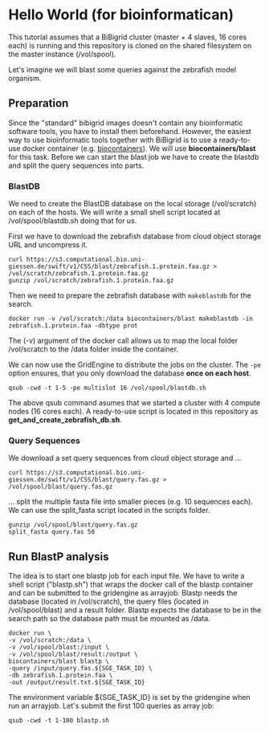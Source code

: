 # Hello World (for bioinformatican)
This tutorial assumes that a BiBigrid cluster (master + 4 slaves, 16 cores each) is running and this repository is cloned on the shared filesystem on the master instance (/vol/spool).

Let's imagine we will blast some queries against the zebrafish model organism. 

## Preparation 

Since the "standard" bibigrid images doesn't contain any bioinformatic software tools, you have to install them beforehand.  However, the easiest way to use bioinformatic tools together with BiBigrid is to use a ready-to-use  docker container (e.g. [biocontainers](http://biocontainers.pro)). We will use **biocontainers/blast** for this task. Before we can start the blast job we have to create the blastdb and split the query sequences into parts. 

### BlastDB
We need to create the BlastDB database on the local storage (/vol/scratch) on each of the hosts. We will write a small shell script located at /vol/spool/blastdb.sh doing that for us.

First we have to download the zebrafish database from cloud object storage URL and uncompress it.
 
	
	curl https://s3.computational.bio.uni-giessen.de/swift/v1/CSS/blast/zebrafish.1.protein.faa.gz > /vol/scratch/zebrafish.1.protein.faa.gz
	gunzip /vol/scratch/zebrafish.1.protein.faa.gz
	
Then we need to prepare the zebrafish database with `makeblastdb` for the search.

	docker run -v /vol/scratch:/data biocontainers/blast makeblastdb -in zebrafish.1.protein.faa -dbtype prot

The (-v) argument of the docker call allows us to map the local folder /vol/scratch to the /data folder inside the container.

	   
We can now use the GridEngine to distribute the jobs on the
cluster. The `-pe` option ensures, that you only download the 
database **once on each host**.

   
	qsub -cwd -t 1-5 -pe multislot 16 /vol/spool/blastdb.sh
	
The above qsub command asumes that we started a cluster with 4 compute nodes (16 cores each). A ready-to-use script is located in this repository as **get\_and\_create\_zebrafish\_db.sh**.
   
### Query Sequences

We download a set query sequences from cloud object storage and ...

	curl https://s3.computational.bio.uni-giessen.de/swift/v1/CSS/blast/query.fas.gz > /vol/spool/blast/query.fas.gz
	
... split the multiple fasta file into smaller pieces (e.g. 10 sequences each). We can use the split_fasta script located in the scripts folder.

	gunzip /vol/spool/blast/query.fas.gz
	split_fasta query.fas 50
	
## Run BlastP analysis
The idea is to start one blastp job for each input file. We have to write a shell script ("blastp.sh") that wraps the docker call of the blastp container and can be submitted to the gridengine as arrayjob. Blastp needs the database (located in /vol/scratch), the query files (located in /vol/spool/blast) and a result folder. Blastp expects the database to be in the search path so the database path must be mounted as /data. 

	docker run \
	-v /vol/scratch:/data \
	-v /vol/spool/blast:/input \
	-v /vol/spool/blast/result:/output \
	biocontainers/blast blastp \
	-query /input/query.fas.${SGE_TASK_ID} \
	-db zebrafish.1.protein.faa \
	-out /output/result.txt.${SGE_TASK_ID}
	
The environment variable ${SGE\_TASK\_ID} is set by the gridengine when run an arrayjob. Let's  submit the first 100 queries as array job:

	qsub -cwd -t 1-100 blastp.sh




